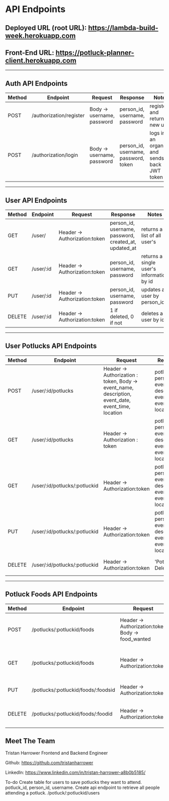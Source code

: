 # API Endpoints

## Deployed URL (root URL): https://lambda-build-week.herokuapp.com

## Front-End URL: https://potluck-planner-client.herokuapp.com
---
## Auth API Endpoints

|Method   | Endpoint      |Request    | Response  | Notes  |
|------   | -----------   | ------- | ------- | ------ |
|POST     | /authorization/register   | Body -> username, password    | person_id, username, password| registers and returns a new user   |
|POST     | /authorization/login   | Body -> username, password    | person_id, username, password, token| logs in an organizer and sends back JWT token  |

---

## User API Endpoints
|Method   | Endpoint      |Request    | Response  | Notes  |
|------   | -----------   | ------- | ------- | ------ |
|GET     | /user/  | Header -> Authorization:token  |person_id, username, password, created_at, updated_at | returns a list of all user's|
|GET     | /user/:id   | Header -> Authorization:token  |person_id, username, password | returns a single user's information by id|
|PUT     | /user/:id   | Header -> Authorization:token  |person_id, username, password | updates a user by person_id|
|DELETE     | /user/:id   | Header -> Authorization:token  | 1 if deleted, 0 if not | deletes a user by id|

---

## User Potlucks API Endpoints
|Method   | Endpoint      |Request    | Response  | Notes  |
|------   | -----------   | ------- | ------- | ------ |
|POST     | /user/:id/potlucks   | Header -> Authorization : token, Body -> event_name, description, event_date, event_time, location     |potluck_id, person_id, event_name, description, event_date, event_time, location| creates a potluck for a specific user|
|GET     | /user/:id/potlucks   | Header -> Authorization : token    | potluck_id, person_id, event_name, description, event_date, event_time, location| gets all potlucks from a user |
|GET     | /user/:id/potlucks/:potluckid   | Header -> Authorization:token     | potluck_id, person_id, event_name, description, event_date, event_time, location| gets single potluck by potluck ID |
|PUT     | /user/:id/potlucks/:potluckid   |  Header -> Authorization:token     | potluck_id, person_id, event_name, description, event_date, event_time, location| updates potluck by potluck_id  |
|DELETE     | /user/:id/potlucks/:potluckid   |  Header -> Authorization:token     | 'Potluck Deleted!'| deletes single potluck  |

---

## Potluck Foods API Endpoints
|Method   | Endpoint      |Request    | Response  | Notes  |
|------   | -----------   | ------- | ------- | ------ |
|POST     | /potlucks/:potluckid/foods   | Header -> Authorization:token Body -> food_wanted |food_id, potluck_id, food_wanted | creates new food for a single potluck |
|GET     | /potlucks/:potluckid/foods   | Header -> Authorization:token    |food_id,potluck_id, food_wanted | list of foods for a single potluck|
|PUT     | /potlucks/:potluckid/foods/:foodsid   | Header -> Authorization:token    |food_id,potluck_id, person_id, food_wanted | updates food by food_id|
|DELETE     | /potlucks/:potluckid/foods/:foodid   | Header -> Authorization:token | 'Food Deleted!'| deletes a single food item |


## Meet The Team

Tristan Harrower Frontend and Backend Engineer

Github: https://github.com/tristanharrower

LinkedIn: https://www.linkedin.com/in/tristan-harrower-a8b0b5185/

To-do
Create table for users to save potlucks they want to attend.  potluck_id, person_id, username.
Create api endpoint to retrieve all people attending a potluck.  /potluck/:potluckid/users




